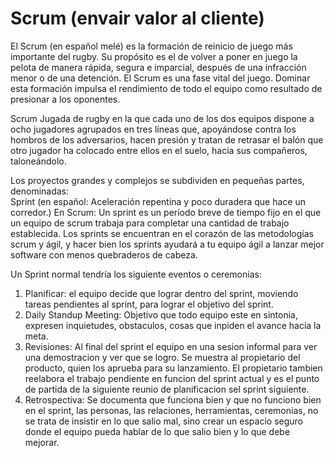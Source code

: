 # Scrum (envair valor al cliente)

El Scrum (en español melé) es la formación de reinicio de juego más importante del rugby. 
Su propósito es el de volver a poner en juego la pelota de manera rápida, segura e imparcial, 
después de una infracción menor o de una detención. El Scrum es una fase vital del juego. 
Dominar esta formación impulsa el rendimiento de todo el equipo como resultado de presionar a los oponentes.

Scrum Jugada de rugby en la que cada uno de los dos equipos dispone 
a ocho jugadores agrupados en tres líneas que, apoyándose contra los hombros de los adversarios, 
hacen presión y tratan de retrasar el balón que otro jugador ha colocado entre ellos en el suelo, 
hacia sus compañeros, taloneándolo. 

Los proyectos grandes y complejos se subdividen en pequeñas partes, denominadas:  
Sprint (en español: Aceleración repentina y poco duradera que hace un corredor.)
En Scrum: Un sprint es un período breve de tiempo fijo en el que un equipo de scrum trabaja para completar 
una cantidad de trabajo establecida. Los sprints se encuentran en el corazón de las metodologías scrum y ágil, 
y hacer bien los sprints ayudará a tu equipo ágil a lanzar mejor software con menos quebraderos de cabeza.

Un Sprint normal tendría los siguiente eventos o ceremonias:

1. Planificar: el equipo decide que lograr dentro del sprint, moviendo tareas pendientes al sprint, para lograr el objetivo del sprint.
2. Daily Standup Meeting: Objetivo que todo equipo este en sintonia, expresen inquietudes, obstaculos, cosas que inpiden el avance hacia la meta.
3. Revisiones: Al final del sprint el equipo en una sesion informal para ver una demostracion y ver que se logro. Se muestra al propietario del producto, quien los aprueba para su lanzamiento. El propietario tambien reelabora el trabajo pendiente en funcion del sprint actual y es el punto de partida de la siguiente reunio de planificacion sel sprint siguiente.
4. Retrospectiva: Se documenta que funciona bien y que no funciono bien en el sprint, las personas, las relaciones, herramientas, ceremonias, no se trata de insistir en lo que salio mal, sino crear un espacio seguro donde el equipo pueda hablar de lo que salio bien y lo que debe mejorar.
